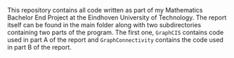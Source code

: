 This repository contains all code written as part of my Mathematics Bachelor End Project at the Eindhoven University of Technology. The report itself can be found in the main folder along with two subdirectories containing two parts of the program. The first one, `GraphCIS` contains code used in part A of the report and `GraphConnectivity` contains the code used in part B of the report.
